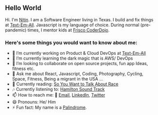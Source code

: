 ## Hello World

Hi. I'm [Nitin](https://www.nameshouts.com/libs/media/nitin_hi.mp3). I am a Software Engineer living in Texas. I build and fix things at [Text-Em-All](https://www.text-em-all.com/). Javascript is my language of choice. During normal (pre-pandemic) times, I mentor kids at [Frisco CoderDojo](https://dojo.call-em-all.com/#/Home).

### Here's some things you would want to know about me:

- 🔭 I’m currently working on Product & Cloud DevOps at [Text-Em-All](https://www.text-em-all.com/)
- 🌱 I’m currently learning the dark magic that is AWS/ DevOps
- 👯 I’m looking to collaborate on open source projects, fun app Ideas, fitness etc.
- 💬 Ask me about React, Javascript, Coding, Photography, Cycling, Space, Fitness, Being a migrant in the USA ...
- 📖 Currently reading: [So You Want to Talk About Race](https://www.amazon.com/You-Want-Talk-About-Race/dp/1580058825)
- 🎶 Currently listening to: [Hamilton Sound Track](https://open.spotify.com/playlist/4ZcGI2hFTy5Rruln175z9X)
- 📫 How to reach me: 📧 [Email](mailto:nitin1343@gmail.com), [LinkedIn](https://www.linkedin.com/in/shettynitin/), [Twitter](https://twitter.com/tintin1343)
- 😄 Pronouns: He/ Him
- ⚡ Fun fact: My name is a [Palindrome](https://en.wikipedia.org/wiki/Palindrome).
<!-- - 🤔 I’m looking for help with ... -->
